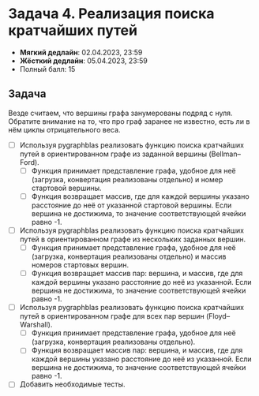 # Задача 4. Реализация поиска кратчайших путей

* **Мягкий дедлайн**: 02.04.2023, 23:59
* **Жёсткий дедлайн**: 05.04.2023, 23:59
* Полный балл: 15

## Задача

Везде считаем, что вершины графа занумерованы подряд с нуля.
Обратите внимание на то, что про граф заранее не известно, есть ли в нём циклы отрицательного веса.

- [ ] Используя pygraphblas реализовать функцию поиска кратчайших путей в ориентированном графе из заданной вершины (Bellman–Ford).
  - [ ] Функция принимает представление графа, удобное для неё (загрузка, конвертация реализованы отдельно) и номер стартовой вершины.
  - [ ] Функция возвращает массив, где для каждой вершины указано расстояние до неё от указанной стартовой вершины. Если вершина не достижима, то значение соответствующей ячейки равно -1.
- [ ] Используя pygraphblas реализовать функцию поиска кратчайших путей в ориентированном графе из нескольких заданных вершин.
  - [ ] Функция принимает представление графа, удобное для неё (загрузка, конвертация реализованы отдельно) и массив номеров стартовых вершин.
  - [ ] Функция возвращает массив пар: вершина, и массив, где для каждой вершины указано расстояние до неё из указанной. Если вершина не достижима, то значение соответствующей ячейки равно -1.
- [ ] Используя pygraphblas реализовать функцию поиска кратчайших путей в ориентированном графе для всех пар вершин (Floyd–Warshall).
  - [ ] Функция принимает представление графа, удобное для неё (загрузка, конвертация реализованы отдельно).
  - [ ] Функция возвращает массив пар: вершина, и массив, где для каждой вершины указано расстояние до неё из указанной. Если вершина не достижима, то значение соответствующей ячейки равно -1.
- [ ] Добавить необходимые тесты.
